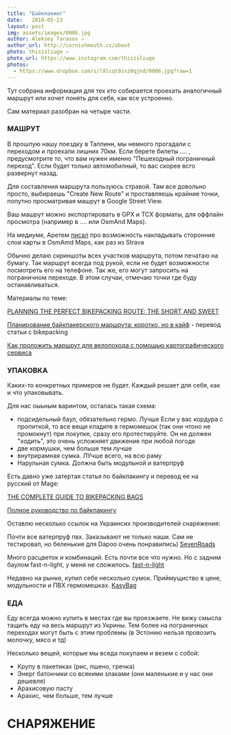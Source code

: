 ```yaml
---
title: "Байкпакинг"
date:   2018-05-23
layout: post
img: assets/images/0006.jpg
author: Aleksey Tarasov ↗
author_url: http://cornishmouth.cc/about
photo: thisisliuge ↗
photo_url: https://www.instagram.com/thisisliuge 
photos:
  - https://www.dropbox.com/s/l8lcqt0zxz0qjnd/0006.jpg?raw=1
---
```



Тут собрана информация для тех кто собирается проехать аналогичный маршрут или хочет понять для себя, как все устроенно.

Сам материал разобран на четыре части. 


### МАШРУТ ###

В прошлую нашу поездку в Таллинн, мы немного прогадали с переходом и проехали лишних 70км. Если берете билеты .... , предусмотрите то, что вам нужен именно "Пешеходный пограничный переход". Если будет только автомобилный, то вас скорее всго развернут назад.

Для составления маршрута пользуюсь стравой. Там все довольно просто, выбираешь "Create New Route" и проставляешь крайние точки, попутно просматривая машрут в Google Street View.

Ваш машрут можно экспортировать в GPX и TCX форматы, для оффлайн просмотра (например в .... или OsmAnd Maps). 

На медиуме, Аретем [писал](https://medium.com/@anisart/osmand-strava-и-другие-сторонние-слои-карты-498b07f96f67) про возможность накладывать сторонние слои карты в OsmAmd Maps, как раз из Strava

Обычно делаю скриншоты всех участков маршрута, потом печатаю на бумагу. Так маршрут всегда под рукой, если не будет возможности посмотреть его на телефоне. Так же, его могут запросить на пограничном переходе. В этом случаи, отмечаю точки где буду останавливаться.  

Материалы по теме:

[PLANNING THE PERFECT BIKEPACKING ROUTE: THE SHORT AND SWEET](http://www.bikepacking.com/plog/planning-the-perfect-bikepacking-route-vol-01/)

[Планирование байкпакерского маршрута: коротко, но в кайф](http://www.magekz.org/?p=2602) - перевод статьи с bikepacking

[Как проложить маршрут для велопохода с помощью картографического сервиса](http://www.magekz.org/?p=2626)

### УПАКОВКА ###

Каких-то конкретных примеров не будет. Каждый решает для себя, как и что упаковывать.

Для нас оыьным варинтом, осталась такая схема:

- подсидельный баул, обязательно гермо. Лучше  Если у вас кордура с пропиткой, то все вещи кладите в гермомешок (так они чтоно не промокнут)
при покупке, сразу его протестируйте. Он не должен "ходить", это очень усложняет движение при любой погоде
- две кормушки, чем больше тем лучше
- внутрирамная сумка. ЛУчше всего, на всю раму
- Нарульная сумка. Должна быть модульной и ватерпруф  

Есть давно уже затертая статья по байкпакингу и перевод ее на русский от Mage:

[THE COMPLETE GUIDE TO BIKEPACKING BAGS](http://www.bikepacking.com/plan/guide-to-bikepacking-bags/)

[Полное руководство по байкпакингу](http://www.magekz.org/?p=2075)

Оставлю несколько ссылок на Украинсих производителей снаряжения:

Почти все ватерпруф пвх. Заказывают не только наши. Сам не тестировал, но беленькие для Dapoo очень понравились)
[SevenRoads](https://www.facebook.com/7RWorkshop/)

Много расцветок и комбинаций. Есть почти все что нужно. Но с задним баулом fast-n-light, у меня не сложилось.
[fast-n-light](https://fast-n-light.io.ua)

Недавно на рынке, купил себе несколько сумок. Приймущиство в цене, модульности и ПВХ гермомешках.
[KasyBag](http://kasybag.com.ua)

### ЕДА ###

Еду всегда можно купить в местах где вы проезжаете. Не вижу смысла тащить еду на весь маршрут из Укрины. Тем более на пограничных переходах могут быть с этим проблемы (в Эстонию нельзя провозить молочку, мясо и тд)

Несколько вещей, которые мы вседа покупаем и везем с собой:

- Крупу в пакетиках (рис, пшено, гречка)
- Энерг батончики со всякими злаками (они маленькие и у нас они дешевле)
- Арахисовую пасту
- Арахис, чем больше, тем лучше


# СНАРЯЖЕНИЕ #

